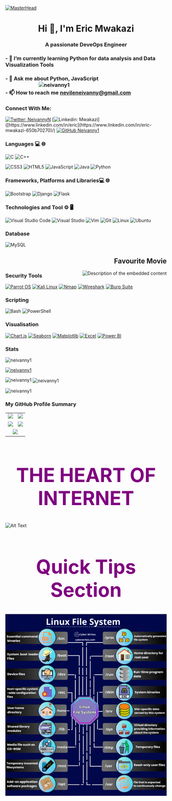 [![MasterHead](https://external-content.duckduckgo.com/iu/?u=https%3A%2F%2Fsimplecoding.dev%2Fassets%2Fdevops.gif&f=1&nofb=1&ipt=5b6d2625a334d7b7a12686bfa606dc36bcd71080139c35191b2adf68f1cc124f&ipo=images)](https://rishavchanda.io)
### <h1 align="center">Hi 👋, I'm Eric Mwakazi</h1>
<h3 align="center">A passionate DeveOps Engineer</h3>

###  - 🌱 I’m currently learning **Python for data analysis and Data Visualization Tools**

### - 💬 Ask me about **Python, JavaScript**<img align="right" src="https://cdn.dribbble.com/users/1162077/screenshots/3848914/programmer.gif" alt="neivanny1" width="400">

### - 📫 How to reach me **nevileneivanny@gmail.com** <br>

### Connect With Me:
[![Twitter: NeivannyN ](https://img.shields.io/twitter/follow/NeivannyN?style=for-the-badge&color=black)](https://twitter.com/NeivannyN)
[![Linkedin: Mwakazi](https://img.shields.io/badge/-Eric-blue?style=for-the-badge&logo=Linkedin&Color=black&link=[https://www.linkedin.com/in/Eric](https://www.linkedin.com/in/eric-mwakazi-650b70270)/)]([https://www.linkedin.com/in/eric](https://www.linkedin.com/in/eric-mwakazi-650b70270)/)
[![GitHub Neivanny1 ](https://img.shields.io/github/followers/neivanny1?label=follow&style=for-the-badge&color=black)](https://github.com/neivanny1)
### Languages 💻 🌐

![C](https://img.shields.io/badge/c-%2300599C.svg?style=for-the-badge&logo=c&logoColor=white)
![C++](https://img.shields.io/badge/c%2B%2B-%2300599C.svg?style=for-the-badge&logo=c%2B%2B&logoColor=white)

![CSS3](https://img.shields.io/badge/css3-%231572B6.svg?style=for-the-badge&logo=css3&logoColor=white)
![HTML5](https://img.shields.io/badge/html5-%23E34F26.svg?style=for-the-badge&logo=html5&logoColor=white)
![JavaScript](https://img.shields.io/badge/javascript-%23323330.svg?style=for-the-badge&logo=javascript&logoColor=%23F7DF1E)
![Java](https://img.shields.io/badge/java-%23323330.svg?style=for-the-badge&logo=javascript&logoColor=%23F7DF1E)
![Python](https://img.shields.io/badge/python-3670A0?style=for-the-badge&logo=python&logoColor=ffdd54)


### Frameworks, Platforms and Libraries💻 🌐

![Bootstrap](https://img.shields.io/badge/bootstrap-%23563D7C.svg?style=for-the-badge&logo=bootstrap&logoColor=white)
![Django](https://img.shields.io/badge/django-%23092E20.svg?style=for-the-badge&logo=django&logoColor=white)
![Flask](https://img.shields.io/badge/flask-%23000.svg?style=for-the-badge&logo=flask&logoColor=white)

### Technologies and Tool ⚙️ 🖥

![Visual Studio Code](https://img.shields.io/badge/Visual%20Studio%20Code-0078d7.svg?style=for-the-badge&logo=visual-studio-code&logoColor=white)
![Visual Studio](https://img.shields.io/badge/Visual%20Studio-5C2D91.svg?style=for-the-badge&logo=visual-studio&logoColor=white)
![Vim](https://img.shields.io/badge/VIM-%2311AB00.svg?style=for-the-badge&logo=vim&logoColor=white)
![Git](https://img.shields.io/badge/-Git-333333?style=for-the-badge&logo=git&color=black)
![Linux](https://img.shields.io/badge/-Linux-000?style=for-the-badge&logo=Linux&logoColor=FCC624&color=black)
![Ubuntu](https://img.shields.io/badge/Ubuntu-E95420?style=for-the-badge&logo=ubuntu&logoColor=white)

### Database
![MySQL](https://img.shields.io/badge/-MySQL-333333?style=for-the-badge&logo=mysql&color=blue) 
<h2 align="right">Favourite Movie</h2>
 <img align="right"  src="https://drive.google.com/uc?id=1cvcBsa7GgCHfTgQ0Fh1fV4_Xt6rKfL-z" alt="Description of the embedded content">

### Security Tools
[![Parrot OS](https://img.shields.io/badge/-Parrot-000000?style=for-the-badge&logo=parrot-os&logoColor=%23f59e0b&color=lightred)](https://www.parrotlinux.org/)
[![Kali Linux](https://img.shields.io/badge/-Kali-000000?style=for-the-badge&logo=kali-linux&logoColor=%23df0030&color=purple)](https://www.kali.org/)
[![Nmap](https://img.shields.io/badge/Nmap-000000?style=for-the-badge&logo=nmap&logoColor=%23fe811a)](https://www.nmap.org/)
[![Wireshark](https://img.shields.io/badge/-Wireshark-000000?style=for-the-badge&logo=wireshark&logoColor=%234285f4&color=blue)](https://wireshark.org/)
[![Burp Suite](https://img.shields.io/badge/BurpSuite-000000?style=for-the-badge&logo=burp-suite&logoColor=%23FF0000&color=orange)](https://portswigger.net/burp/)
### Scripting
![Bash](https://img.shields.io/badge/Bash-%23323330.svg?style=for-the-badge&logo=gnu-bash&logoColor=white)
![PowerShell](https://img.shields.io/badge/PowerShell-3670A0?style=for-the-badge&logo=powershell&logoColor=white)
### Visualisation
[![Chart.js](https://img.shields.io/badge/chartjs-%23000000.svg?style=for-the-badge&logo=chartjs&logoColor=%234285F4)](https://chartjs.org/)
[![Seaborn](https://img.shields.io/badge/seaborn-%23000000.svg?style=for-the-badge&logo=seaborn&logoColor=%2392A1CF)](https://seaborn.pydata.org/)
[![Matplotlib](https://img.shields.io/badge/matplotlib-%23000000.svg?style=for-the-badge&logo=matplotlib&logoColor=%23DF0030)](https://matplotlib.org/)
[![Excel](https://img.shields.io/badge/excel-%23000000.svg?style=for-the-badge&logo=excel&logoColor=%23217346)](https://products.office.com/en-us/excel)
[![Power BI](https://img.shields.io/badge/powerbi-%23000000.svg?style=for-the-badge&logo=powerbi&logoColor=%23006D75)](https://powerbi.microsoft.com/)

### Stats

<p align="left"> <img src="https://komarev.com/ghpvc/?username=neivanny1&label=Profile%20views&color=0e75b6&style=flat" alt="neivanny1" /> </p>
<p align="left"> <a href="https://github.com/ryo-ma/github-profile-trophy"><img src="https://github-profile-trophy.vercel.app/?username=neivanny1" alt="neivanny1" /></a> </p>
<p><img align="left" src="https://github-readme-stats.vercel.app/api/top-langs?username=neivanny1&show_icons=true&locale=en&layout=compact" alt="neivanny1" /></p>
<p>&nbsp;<img align="center" src="https://github-readme-stats.vercel.app/api?username=neivanny1&show_icons=true&locale=en" alt="neivanny1" /></p>
<p><img align="center" src="https://github-readme-streak-stats.herokuapp.com/?user=neivanny1&" alt="neivanny1" /></p>


### My GitHub Profile Summary

<table>
  <tr>
    <td style="width: 48%; margin: 5px; text-align: center;">
      <img src="http://github-profile-summary-cards.vercel.app/api/cards/repos-per-language?username=Neivanny1&theme=darcula" />
    </td>
    <td style="width: 48%; margin: 5px; text-align: center;">
      <img src="http://github-profile-summary-cards.vercel.app/api/cards/most-commit-language?username=Neivanny1&theme=darcula" />
    </td>
  </tr>
  <tr>
    <td style="width: 48%; margin: 5px; text-align: center;">
      <img src="http://github-profile-summary-cards.vercel.app/api/cards/stats?username=Neivanny1&theme=darcula" />
    </td>
    <td style="width: 48%; margin: 5px; text-align: center;">
      <img src="http://github-profile-summary-cards.vercel.app/api/cards/productive-time?username=Neivanny1&theme=darcula&utcOffset=8" />
    </td>
  </tr>
    <tr>
    <td colspan="2" style="width: 100%; text-align: center;">
      <img src="http://github-profile-summary-cards.vercel.app/api/cards/profile-details?username=Neivanny1&theme=darcula" />
    </td>
  </tr>
</table>
<h1 style="text-align: center; font-size: 60px; color: purple;">THE HEART OF INTERNET</h1>

![Alt Text](https://miro.medium.com/v2/resize:fit:720/format:webp/1*L_QoAG863l8QvqxpNyBiqw.gif)

<h1 style="text-align: center; font-size: 60px; color: purple;">Quick Tips Section</h1>

![Alt Text](https://github.com/Neivanny1/Neivanny1.github.io/blob/master/assets/linux.gif)
